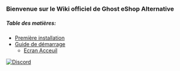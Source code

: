 ### Bienvenue sur le Wiki officiel de Ghost eShop Alternative

##### Table des matières:
- [Première installation](./first_install-fr.md)
- [Guide de démarrage](./start_guide-fr.md)
    - [Ecran Acceuil](./screen/home.md)

[![Discord](https://discordapp.com/api/guilds/633965704424718336/widget.png?style=banner3&time)](https://discord.gg/9Rqvh9F)